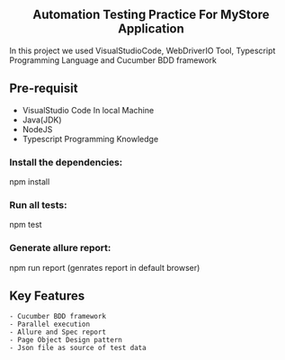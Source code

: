 <h2 align="center"> Automation Testing Practice For MyStore Application </h1>

In this project we used VisualStudioCode, WebDriverIO Tool, Typescript Programming Language and Cucumber BDD framework

## Pre-requisit
-   VisualStudio Code In local Machine
-   Java(JDK)
-   NodeJS
-   Typescript Programming Knowledge

### Install the dependencies:<br>
npm install<br>


### Run all tests:

npm test


### Generate allure report:<br>
npm run report (genrates report in default browser)


## Key Features
	- Cucumber BDD framework
	- Parallel execution
	- Allure and Spec report
	- Page Object Design pattern
	- Json file as source of test data